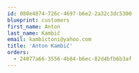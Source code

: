 ```yaml
---
id: 080e4874-726c-4697-b6e2-2a32c3dc5300
blueprint: customers
first_name: Anton
last_name: Kambič
email: kambictoni@yahoo.com
title: 'Anton Kambič'
orders:
  - 24077a66-3556-4b84-b6ec-82d4bfb6b3af
---
```

